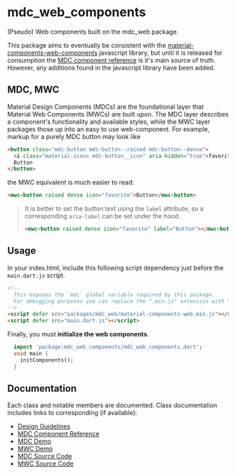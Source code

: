 # mdc_web_components

(Pseudo) Web components built on the mdc_web package.

This package aims to eventually be consistent with the [material-components-web-components](https://github.com/material-components/material-components-web-components) javascript library, but until it is released for consumption the [MDC component reference](https://material.io/develop/web/) is it's main source of truth. However, any additions found in the javascript library have been added.

## MDC, MWC

Material Design Components (MDCs) are the foundational layer that Material Web Components (MWCs) are built upon. The MDC layer describes a component's functionality and available styles, while the MWC layer packages those up into an easy to use web-component. For example, markup for a purely MDC button may look like

```html
<button class="mdc-button mdc-button--raised mdc-button--dense">
  <i class="material-icons mdc-button__icon" aria-hidden="true">favorite</i>
  Button
</button>
```

the MWC equivalent is much easier to read:

```html
<mwc-button raised dense icon="favorite">Button</mwc-button>
```

> It is better to set the button text using the `label` attribute, so a corresponding `aria-label` can be set under the hood.
>  ```html
>  <mwc-button raised dense icon="favorite" label="Button"></mwc-button>
>  ```

## Usage

In your index.html, include this following script dependency just before the `main.dart.js` script.

```html
<!--
  This exposes the `mdc` global variable required by this package.
  For debugging purposes you can replace the ".min.js" extension with ".js".
-->
<script defer src="packages/mdc_web/material-components-web.min.js"></script>
<script defer src="main.dart.js"></script>
```

Finally, you must **initialize the web components**.

```dart
  import 'package:mdc_web_components/mdc_web_components.dart';
  void main {
    initComponents();
  }
```

## Documentation

Each class and notable members are documented. Class documentation includes links to corresponding (if available):

* [Design Guidelines](https://material.io/design/components/)
* [MDC Component Reference](https://material.io/develop/web/)
* [MDC Demo](https://material-components.github.io/material-components-web-catalog/#/)
* [MWC Demo](https://material-components.github.io/material-components-web-components/demos)
* [MDC Source Code](https://github.com/material-components/material-components-web/tree/master/packages)
* [MWC Source Code](https://github.com/material-components/material-components-web-components/blob/master/packages)
